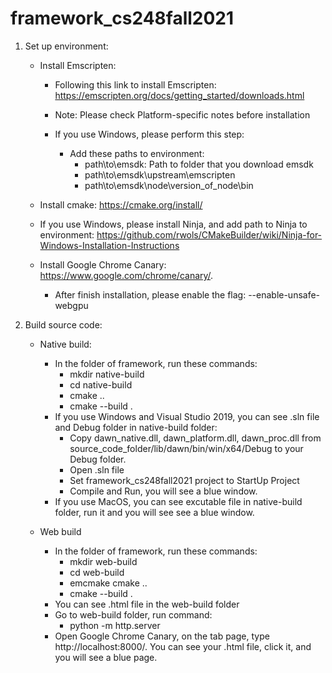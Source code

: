 # framework_cs248fall2021

1. Set up environment:

    - Install Emscripten: 
        * Following this link to install Emscripten:
            https://emscripten.org/docs/getting_started/downloads.html

        * Note: Please check Platform-specific notes before installation

        * If you use Windows, please perform this step:
            - Add these paths to environment:
                * path\to\emsdk: Path to folder that you download emsdk
                * path\to\emsdk\upstream\emscripten
                * path\to\emsdk\node\version_of_node\bin

    - Install cmake:
        https://cmake.org/install/

    - If you use Windows, please install Ninja, and add path to Ninja to environment:
        https://github.com/rwols/CMakeBuilder/wiki/Ninja-for-Windows-Installation-Instructions

    - Install Google Chrome Canary:
        https://www.google.com/chrome/canary/.
        * After finish installation, please enable the flag: --enable-unsafe-webgpu

2. Build source code:
    - Native build:
        * In the folder of framework, run these commands:
            - mkdir native-build
            - cd native-build
            - cmake ..
            - cmake --build .
        * If you use Windows and Visual Studio 2019, you can see .sln file and Debug folder in native-build folder:
            - Copy dawn_native.dll, dawn_platform.dll, dawn_proc.dll from source_code_folder/lib/dawn/bin/win/x64/Debug to your Debug folder.
            - Open .sln file
            - Set framework_cs248fall2021 project to StartUp Project
            - Compile and Run, you will see a blue window.
        * If you use MacOS, you can see excutable file in native-build folder, run it and you will see see a blue window.

    - Web build
        * In the folder of framework, run these commands:
            - mkdir web-build
            - cd web-build
            - emcmake cmake ..
            - cmake --build .
        * You can see .html file in the web-build folder
        * Go to web-build folder, run command:
            - python -m http.server
        * Open Google Chrome Canary, on the tab page, type http://localhost:8000/. You can see your .html file, click it, and you will see a blue page.

